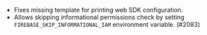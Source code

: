* Fixes missing template for printing web SDK configuration.
* Allows skipping informational permissions check by setting `FIREBASE_SKIP_INFORMATIONAL_IAM` environment variable. (#2083)
